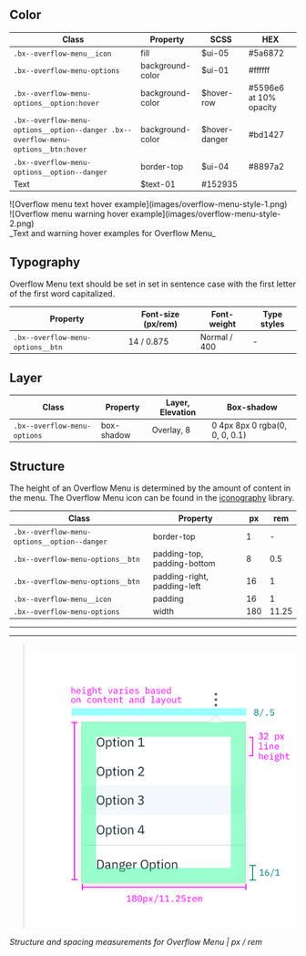 ## Color
| Class                                                                            | Property         | SCSS            | HEX     |
|----------------------------------------------------------------------------------|------------------|-----------------|---------|
|`.bx--overflow-menu__icon`                                                        | fill             | $ui-05          | #5a6872 |
|`.bx--overflow-menu-options`                                                      | background-color | $ui-01          | #ffffff |
|`.bx--overflow-menu-options__option:hover`                                        | background-color | $hover-row      | #5596e6 at 10% opacity |
|`.bx--overflow-menu-options__option--danger .bx--overflow-menu-options__btn:hover`| background-color | $hover-danger   | #bd1427 |
|`.bx--overflow-menu-options__option--danger`                                      | border-top       | $ui-04          | #8897a2 |
| Text           | $text-01    | #152935 |


<div data-insert-component="ImageGrid">
  <div>
    ![Overflow menu text hover example](images/overflow-menu-style-1.png)
  </div>
  <div>
    ![Overflow menu warning hover example](images/overflow-menu-style-2.png)
  </div>
</div>
_Text and warning hover examples for Overflow Menu_

## Typography

Overflow Menu text should be set in set in sentence case with the first letter of the first word capitalized.

| Property                         | Font-size (px/rem)| Font-weight  | Type styles |
|----------------------------------|-------------------|--------------|-------------|
| `.bx--overflow-menu-options__btn`| 14 / 0.875        | Normal / 400 | -           |


## Layer

| Class                        | Property    | Layer, Elevation | Box-shadow                      |
|------------------------------|-------------|------------------|---------------------------------|
| `.bx--overflow-menu-options` | box-shadow  | Overlay, 8       | 0 4px 8px 0 rgba(0, 0, 0, 0.1)  |

## Structure

The height of an Overflow Menu is determined by the amount of content in the menu. The Overflow Menu icon can be found in the [iconography](/style/iconography/library) library.

| Class                                       | Property                    | px    | rem   |
|---------------------------------------------|-----------------------------|-------|-------|
| `.bx--overflow-menu-options__option--danger`| border-top                  | 1     | -     |
| `.bx--overflow-menu-options__btn`           | padding-top, padding-bottom | 8     | 0.5   |
| `.bx--overflow-menu-options__btn`           | padding-right, padding-left | 16    | 1     |
| `.bx--overflow-menu__icon`                  | padding                     | 16    | 1     |
| `.bx--overflow-menu-options`                | width                       | 180   | 11.25 |

---
***
> 
![Structure and spacing measurements for an overflow menu](images/overflow-menu-style-3.png)

_Structure and spacing measurements for Overflow Menu | px / rem_
